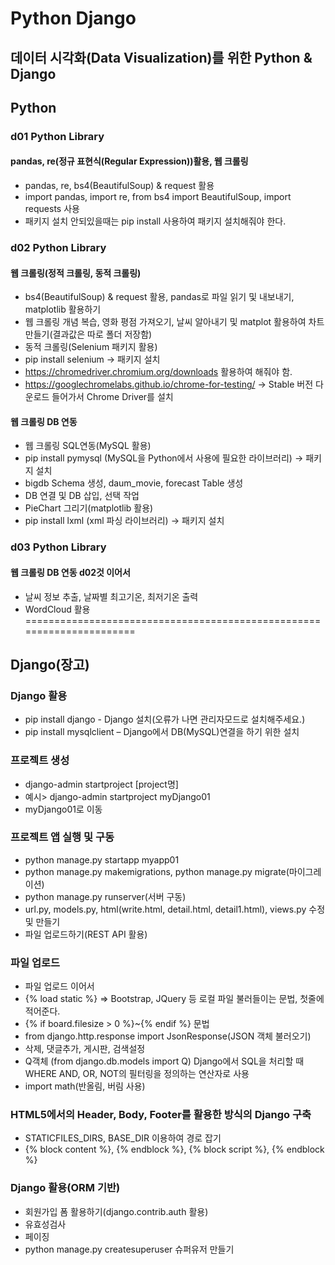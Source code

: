 # Python Django
## 데이터 시각화(Data Visualization)를 위한 Python & Django
## Python
### d01 Python Library
#### pandas, re(정규 표현식(Regular Expression))활용, 웹 크롤링
- pandas, re, bs4(BeautifulSoup) & request 활용
- import pandas, import re, from bs4 import BeautifulSoup, import requests 사용
- 패키지 설치 안되있을때는 pip install 사용하여 패키지 설치해줘야 한다.

### d02 Python Library
#### 웹 크롤링(정적 크롤링, 동적 크롤링)
- bs4(BeautifulSoup) & request 활용, pandas로 파일 읽기 및 내보내기, matplotlib 활용하기
- 웹 크롤링 개념 복습, 영화 평점 가져오기, 날씨 알아내기 및 matplot 활용하여 차트 만들기(결과값은 따로 폴더 저장함)
- 동적 크롤링(Selenium 패키지 활용)
- pip install selenium -> 패키지 설치
- https://chromedriver.chromium.org/downloads 활용하여 해줘야 함.
- https://googlechromelabs.github.io/chrome-for-testing/ -> Stable 버전 다운로드 들어가서 Chrome Driver를 설치

#### 웹 크롤링 DB 연동
- 웹 크롤링 SQL연동(MySQL 활용)
- pip install pymysql (MySQL을 Python에서 사용에 필요한 라이브러리) -> 패키지 설치
- bigdb Schema 생성, daum_movie, forecast Table 생성
- DB 연결 및 DB 삽입, 선택 작업
- PieChart 그리기(matplotlib 활용)
- pip install lxml (xml 파싱 라이브러리) -> 패키지 설치

### d03 Python Library
#### 웹 크롤링 DB 연동 d02것 이어서
- 날씨 정보 추출, 날짜별 최고기온, 최저기온 출력
- WordCloud 활용
======================================================================
## Django(장고)
### Django 활용
- pip install django - Django 설치(오류가 나면 관리자모드로 설치해주세요.)
- pip install mysqlclient – Django에서 DB(MySQL)연결을 하기 위한 설치

### 프로젝트 생성
- django-admin startproject [project명]
- 예시> django-admin startproject myDjango01
- myDjango01로 이동

### 프로젝트 앱 실행 및 구동
- python manage.py startapp myapp01
- python manage.py makemigrations, python manage.py migrate(마이그레이션)
- python manage.py runserver(서버 구동)
- url.py, models.py, html(write.html, detail.html, detail1.html), views.py 수정 및 만들기
- 파일 업로드하기(REST API 활용)

### 파일 업로드
- 파일 업로드 이어서
- {% load static %} => Bootstrap, JQuery 등 로컬 파일 불러들이는 문법, 첫줄에 적어준다.
- {% if board.filesize > 0 %}~{% endif %} 문법
- from django.http.response import JsonResponse(JSON 객체 불러오기)
- 삭제, 댓글추가, 게시판, 검색설정
- Q객체 (from django.db.models import Q) Django에서 SQL을 처리할 때 WHERE AND, OR, NOT의 필터링을 정의하는 연산자로 사용
- import math(반올림, 버림 사용)

### HTML5에서의 Header, Body, Footer를 활용한 방식의 Django 구축
- STATICFILES_DIRS, BASE_DIR 이용하여 경로 잡기
- {% block content %}, {% endblock %}, {% block script %}, {% endblock %}

### Django 활용(ORM 기반)
- 회원가입 폼 활용하기(django.contrib.auth 활용)
- 유효성검사
- 페이징
- python manage.py createsuperuser 슈퍼유저 만들기
